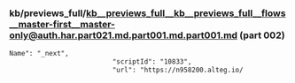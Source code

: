 ### kb/previews_full/kb__previews_full__kb__previews_full__flows__master-first__master-only@auth.har.part021.md.part001.md.part001.md (part 002)

```md
Name": "_next",
                          "scriptId": "10833",
                          "url": "https://n958200.alteg.io/
```

```
